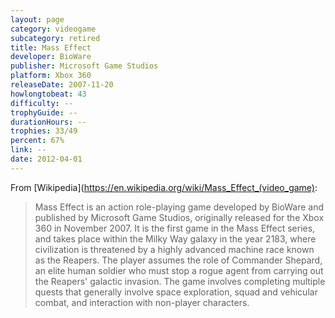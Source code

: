 ```yaml
---
layout: page
category: videogame
subcategory: retired
title: Mass Effect
developer: BioWare
publisher: Microsoft Game Studios
platform: Xbox 360
releaseDate: 2007-11-20
howlongtobeat: 43
difficulty: --
trophyGuide: --
durationHours: --
trophies: 33/49
percent: 67%
link: --
date: 2012-04-01
---
```


From [Wikipedia](https://en.wikipedia.org/wiki/Mass_Effect_(video_game):

> Mass Effect is an action role-playing game developed by BioWare and published by Microsoft Game Studios, originally released for the Xbox 360 in November 2007. It is the first game in the Mass Effect series, and takes place within the Milky Way galaxy in the year 2183, where civilization is threatened by a highly advanced machine race known as the Reapers. The player assumes the role of Commander Shepard, an elite human soldier who must stop a rogue agent from carrying out the Reapers' galactic invasion. The game involves completing multiple quests that generally involve space exploration, squad and vehicular combat, and interaction with non-player characters.
